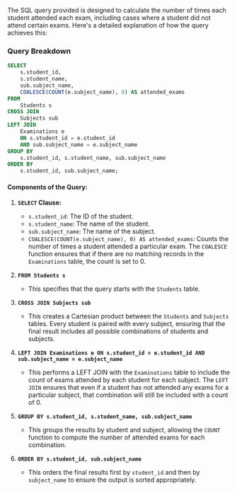 The SQL query provided is designed to calculate the number of times each student attended each exam, including cases where a student did not attend certain exams. Here's a detailed explanation of how the query achieves this:

### Query Breakdown

```sql
SELECT 
    s.student_id, 
    s.student_name, 
    sub.subject_name, 
    COALESCE(COUNT(e.subject_name), 0) AS attended_exams
FROM 
    Students s
CROSS JOIN 
    Subjects sub
LEFT JOIN 
    Examinations e 
    ON s.student_id = e.student_id 
    AND sub.subject_name = e.subject_name
GROUP BY 
    s.student_id, s.student_name, sub.subject_name
ORDER BY 
    s.student_id, sub.subject_name;
```

#### Components of the Query:

1. **`SELECT` Clause:**
   - `s.student_id`: The ID of the student.
   - `s.student_name`: The name of the student.
   - `sub.subject_name`: The name of the subject.
   - `COALESCE(COUNT(e.subject_name), 0) AS attended_exams`: Counts the number of times a student attended a particular exam. The `COALESCE` function ensures that if there are no matching records in the `Examinations` table, the count is set to 0.

2. **`FROM Students s`**
   - This specifies that the query starts with the `Students` table.

3. **`CROSS JOIN Subjects sub`**
   - This creates a Cartesian product between the `Students` and `Subjects` tables. Every student is paired with every subject, ensuring that the final result includes all possible combinations of students and subjects.

4. **`LEFT JOIN Examinations e ON s.student_id = e.student_id AND sub.subject_name = e.subject_name`**
   - This performs a LEFT JOIN with the `Examinations` table to include the count of exams attended by each student for each subject. The `LEFT JOIN` ensures that even if a student has not attended any exams for a particular subject, that combination will still be included with a count of 0.

5. **`GROUP BY s.student_id, s.student_name, sub.subject_name`**
   - This groups the results by student and subject, allowing the `COUNT` function to compute the number of attended exams for each combination.

6. **`ORDER BY s.student_id, sub.subject_name`**
   - This orders the final results first by `student_id` and then by `subject_name` to ensure the output is sorted appropriately.
